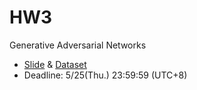 # HW3
Generative Adversarial Networks
- [Slide][slide] & [Dataset][dataset]
- Deadline: 5/25(Thu.) 23:59:59 (UTC+8)

[slide]: https://docs.google.com/presentation/d/1Ea4ywtR5jwiGs-LLkKaaKazxZA37l88vBpjRg7meTB8/edit#slide=id.p
[dataset]: https://drive.google.com/open?id=0BwJmB7alR-AvMHEtczZZN0EtdzQ
